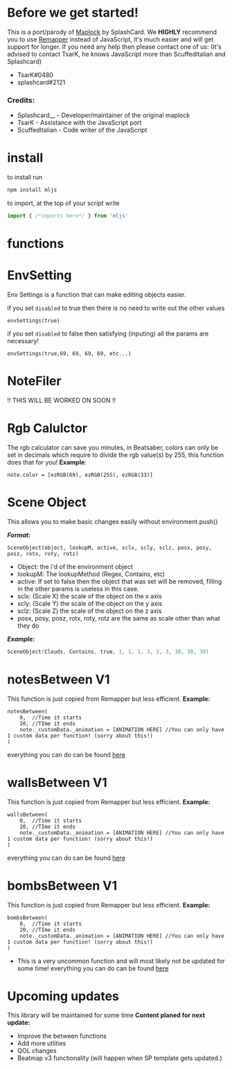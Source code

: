 # Before we get started!
This is a port/parody of [Maplock](https://github.com/Splashcard04/MapLock) by SplashCard. We **HIGHLY** recommend you to use [Remapper](https://github.com/Swifter1243/ReMapper) instead of JavaScript, it's much easier and will get support for longer. If you need any help then please contact one of us: (It's advised to contact TsarK, he knows JavaScript more than ScuffedItalian and Splashcard)

* TsarK#0480
* splashcard#2121

### Credits:

* Splashcard__ - Developer/maintainer of the original maplock
* TsarK - Assistance with the JavaScript port
* ScuffedItalian - Code writer of the JavaScript

# install

to install run 
```powershell
npm install mljs
```
to import, at the top of your script write
```js
import { /*imports here*/ } from 'mljs'
```
# functions
# EnvSetting
Env Settings is a function that can make editing objects easier.

if you set ```disabled``` to true then there is no need to write out the other values


```
envSettings(true)
```

if you set ```disabled``` to false then satisfying (inputing) all the params are necessary!

```
envSettings(true,69, 69, 69, 69, etc...)
```

# NoteFiler
!! THIS WILL BE WORKED ON SOON !!

# Rgb Calulctor
The rgb calculator can save you minutes, in Beatsaber, colors
can only be set in decimals which require to divide the rgb
value(s) by 255, this function does that for you!
**Example**:
```
note.color = [ezRGB(69), ezRGB(255), ezRGB(33)]
```

# Scene Object
This allows you to make basic changes easily without environment.push()

***Format:***
```
SceneObject(object, lookupM, active, sclx, scly, sclz, posx, posy, posz, rotx, roty, rotz)
```
* Object: the i'd of the environment object
* lookupM: The lookupMethod (Regex, Contains, etc)
* active: If set to false then the object that was set will be removed, filling in the other params is useless in this case.
* sclx: (Scale X) the scale of the object on the x axis
* scly: (Scale Y) the scale of the object on the y axis
* sclz: (Scale Z) the scale of the object on the z axis
* posx, posy, posz, rotx, roty, rotz are the same as scale other than what they do

***Example:***
```powershell
SceneObject(Clouds, Contains, true, 1, 1, 1, 3, 3, 3, 30, 30, 30)
```

# notesBetween V1
This function is just copied from Remapper but less efficient.
**Example:**
```
notesBetween(
    0,  //Time it starts
    20, //TIme it ends
    note._customData._animation = [ANIMATION HERE] //You can only have 1 custom data per function! (sorry about this!)
)
```

everything you can do can be found [here](https://github.com/Aeroluna/Heck/wiki/AnimationProperties)

# wallsBetween V1
This function is just copied from Remapper but less efficient.
**Example:**
```
wallsBetween(
    0,  //Time it starts
    20, //TIme it ends
    note._customData._animation = [ANIMATION HERE] //You can only have 1 custom data per function! (sorry about this!)
)
```

everything you can do can be found [here](https://github.com/Aeroluna/Heck/wiki/AnimationProperties)


# bombsBetween V1
This function is just copied from Remapper but less efficient.
**Example:**
```
bombsBetween(
    0,  //Time it starts
    20, //TIme it ends
    note._customData._animation = [ANIMATION HERE] //You can only have 1 custom data per function! (sorry about this!)
)
```
* This is a very uncommon function and will most likely not be updated for some time!
everything you can do can be found [here](https://github.com/Aeroluna/Heck/wiki/AnimationProperties)

# Upcoming updates
This library will be maintained for some time
**Content planed for next update:**
* Improve the between functions
* Add more utlities
* QOL changes
* Beatmap v3 functionality (will happen when SP template gets updated.)
